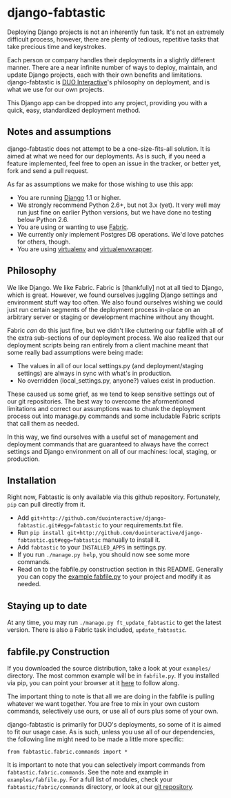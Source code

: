 # django-fabtastic

Deploying Django projects is not an inherently fun task. It's not an
extremely difficult process, however, there are plenty of tedious, repetitive 
tasks that take precious time and keystrokes.

Each person or company handles their deployments in a slightly different
manner. There are a near infinite number of ways to deploy, maintain, and
update Django projects, each with their own benefits and limitations.
django-fabtastic is [DUO Interactive](http://duointeractive.com)'s 
philosophy on deployment, and is what we use for our own projects. 

This Django app can be dropped into any project, providing you with a quick, 
easy, standardized deployment method.

## Notes and assumptions

django-fabtastic does not attempt to be a one-size-fits-all solution. It is
aimed at what we need for our deployments. As is such, if you need a feature
implemented, feel free to open an issue in the tracker, or better yet,
fork and send a pull request.

As far as assumptions we make for those wishing to use this app:

* You are running [Django](http://djangoproject.com) 1.1 or higher.
* We strongly recommend Python 2.6+, but not 3.x (yet). It very well may run
  just fine on earlier Python versions, but we have done no testing below
  Python 2.6.
* You are using or wanting to use [Fabric](http://fabfile.org).
* We currently only implement Postgres DB operations. We'd love patches for
  others, though.
* You are using [virtualenv](http://pypi.python.org/pypi/virtualenv) and 
  [virtualenvwrapper](http://pypi.python.org/pypi/virtualenvwrapper).
  
## Philosophy

We like Django. We like Fabric. Fabric is [thankfully] not at all tied to
Django, which is great. However, we found ourselves juggling Django
settings and environment stuff way too often. We also found ourselves wishing
we could just run certain segments of the deployment process in-place on
an arbitrary server or staging or development machine without any thought.

Fabric *can* do this just fine, but we didn't like cluttering our
fabfile with all of the extra sub-sections of our deployment process. We also
realized that our deployment scripts being ran entirely from a client machine
meant that some really bad assumptions were being made:

* The values in all of our local settings.py (and deployment/staging settings)
  are always in sync with what's in production.
* No overridden (local_settings.py, anyone?) values exist in production.

These caused us some grief, as we tend to keep sensitive settings out of our
git repositories. The best way to overcome the aformentioned limitations and
correct our assumptions was to chunk the deployment process out into
manage.py commands and some includable Fabric scripts that call them as needed.

In this way, we find ourselves with a useful set of management and deployment
commands that are guaranteed to always have the correct settings and
Django environment on all of our machines: local, staging, or production.

## Installation

Right now, Fabtastic is only available via this github repository. Fortunately,
`pip` can pull directly from it.

* Add `git+http://github.com/duointeractive/django-fabtastic.git#egg=fabtastic`
  to your requirements.txt file.
* Run `pip install git+http://github.com/duointeractive/django-fabtastic.git#egg=fabtastic`
  manually to install it.
* Add `fabtastic` to your `INSTALLED_APPS` in settings.py.
* If you run `./manage.py help`, you should now see some more commands.
* Read on to the fabfile.py construction section in this README. Generally you
  can copy the [example fabfile.py](http://github.com/duointeractive/django-fabtastic/blob/master/examples/fabfile.py)
  to your project and modify it as needed.

## Staying up to date

At any time, you may run `./manage.py ft_update_fabtastic` to get the latest
version. There is also a Fabric task included, `update_fabtastic`.

## fabfile.py Construction

If you downloaded the source distribution, take a look at your `examples/`
directory. The most common example will be in `fabfile.py`. If you installed
via pip, you can point your browser at it 
[here](http://github.com/duointeractive/django-fabtastic/blob/master/examples/fabfile.py)
to follow along.

The important thing to note is that all we are doing in the fabfile is pulling
whatever we want together. You are free to mix in your own custom commands,
selectively use ours, or use all of ours plus some of your own.

django-fabtastic is primarily for DUO's deployments, so some of it is aimed to
fit our usage case. As is such, unless you use all of our dependencies, the
following line might need to be made a little more specific:

    from fabtastic.fabric.commands import *

It is important to note that you can selectively import commands from
`fabtastic.fabric.commands`. See the note and example in `examples/fabfile.py`.
For a full list of modules, check your `fabtastic/fabric/commands` directory,
or look at our [git repository](http://github.com/duointeractive/django-fabtastic/tree/master/fabtastic/fabric/commands/).